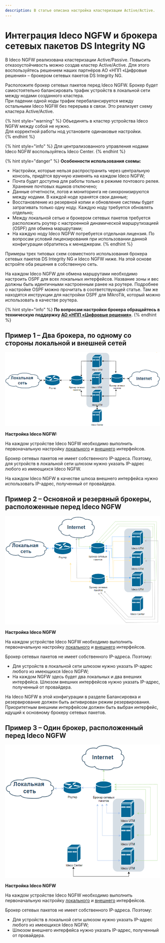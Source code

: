 ```yaml
---
description: В статье описана настройка кластеризации Active/Active.
---
```


# Интеграция Ideco NGFW и брокера сетевых пакетов DS Integrity NG

В Ideco NGFW реализована кластеризации Active/Passive. Повысить отказоустойчивость можно создав кластер Active/Active. Для этого воспользуйтесь решением наших партнёров АО «НПП «Цифровые решения» – брокером сетевых пакетов DS Integrity NG.

Расположите брокер сетевых пакетов перед Ideco NGFW. Брокер будет самостоятельно балансировать трафик устройств в локальной сети между нодами созданного кластера. \
При падении одной ноды трафик перебалансируется между остальными Ideco NGFW без перерыва в связи. Это реализует схему кластера Active/Active. 

{% hint style="warning" %}
Объединять в кластер устройства Ideco NGFW между собой не нужно. \
Для корректной работы нод установите одинаковые настройки.  
{% endhint %}

{% hint style="info" %}
Для централизованного управления нодами Ideco NGFW воспользуйтесь Ideco Center.
{% endhint %}

{% hint style="danger" %}
**Особенности использования схемы:**
* Настройки, которые нельзя распространить через центральную консоль, придётся вручную изменять на каждом Ideco NGFW;
* Почта будет доступна для работы только в режиме почтового релея. Хранение почтовых ящиков отключено;
* Данные отчетности, логов и мониторинга не синхронизируются между нодами. В каждой ноде хранятся свои данные;
* Восстановление из резервной копии и обновление системы будет затрагивать только одну ноду. Каждую ноду требуется обновлять отдельно;
* Между локальной сетью и брокером сетевых пакетов требуется расположить роутер с настроенной динамической маршрутизацией (OSPF) для обмена маршрутами;
* На каждую ноду Ideco NGFW потребуется отдельная лицензия. По вопросам условий лицензирования при использовании данной конфигурации обратитесь к менеджерам.
{% endhint %}

Примеры трех типовых схем совместного использования брокера сетевых пакетов DS Integrity NG и Ideco NGFW ниже. На этой основе встройте оба решения в собственную сеть.

На каждом Ideco NGFW для обмена маршрутами необходимо настроить OSPF для всех локальных интерфейсов. Название зоны и вес должны быть идентичными настроенным ранее на роутере. Подробнее о настройке OSPF можно прочитать в соответствующей статье. Там же находятся инструкции для настройки OSPF для MikroTik, который можно использовать в качестве роутера.

{% hint style="info" %}
**По вопросам настройки брокера обращайтесь в техническую поддержку [АО «НПП «Цифровые решения»](https://dsol.ru/support/)**.
{% endhint %}

## Пример 1 – Два брокера, по одному со стороны локальной и внешней сетей

![](../../.gitbook/assets/integrity.png)


**Настройка Ideco NGFW:**

На каждом устройстве Ideco NGFW необходимо выполнить первоначальную настройку [локального](/settings/services/connection-to-provider/local-ethernet.md) и [внешнего](/settings/services/connection-to-provider/ethernet-connection.md) интерфейсов. 

Брокер сетевых пакетов не имеет собственного IP-адреса. Поэтому, для устройств в локальной сети шлюзом нужно указать IP-адрес любого из имеющихся Ideco NGFW.

На каждом Ideco NGFW в качестве шлюза внешнего интерфейса нужно использовать IP-адрес, полученный от провайдера.

## Пример 2 – Основной и резервный брокеры, расположенные перед Ideco NGFW

![](../../.gitbook/assets/integrity1.png)

**Настройка Ideco NGFW**

На каждом устройстве Ideco NGFW необходимо выполнить первоначальную настройку [локального](/settings/services/connection-to-provider/local-ethernet.md) и [внешнего](/settings/services/connection-to-provider/ethernet-connection.md) интерфейсов. 

Брокер сетевых пакетов не имеет собственного IP-адреса. Поэтому:
* Для устройств в локальной сети шлюзом нужно указать IP-адрес любого из имеющихся Ideco NGFW;
* На каждом NGFW здесь будет два локальных и два внешних интерфейса. Шлюзом внешних интерфейсов нужно указать IP-адрес, полученный от провайдера.

На Ideco NGFW в этой конфигурации в разделе Балансировка и резервирование должен быть активирован режим резервирования. Приоритетным внешним интерфейсом должен быть выбран интерфейс, идущий к основному брокеру сетевых пакетов. 

## Пример 3 – Один брокер, расположенный перед Ideco NGFW

![](../../.gitbook/assets/integrity2.png)

**Настройка Ideco NGFW**

На каждом устройстве Ideco NGFW необходимо выполнить первоначальную настройку [локального](/settings/services/connection-to-provider/local-ethernet.md) и [внешнего](/settings/services/connection-to-provider/ethernet-connection.md) интерфейсов. 

Брокер сетевых пакетов не имеет собственного IP-адреса. Поэтому:
* Для устройств в локальной сети шлюзом нужно указать IP-адрес любого из имеющихся Ideco NGFW;
* Шлюзом внешнего интерфейса нужно указать IP-адрес, полученный от провайдера.

